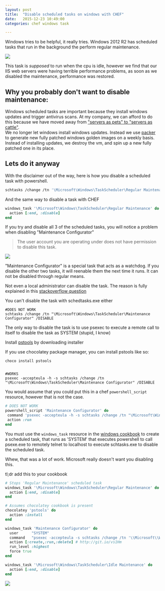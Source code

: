 ```yaml
---
layout: post
title:  "Disable scheduled tasks on windows with CHEF"
date:   2015-12-23 10:49:00
categories: chef windows task  

---
```


Windows tries to be helpful, it really tries. Windows 2012 R2 has scheduled tasks that run in the background the perform regular maintenance.   

![](http://i.stack.imgur.com/3Bswq.png)

This task is *supposed* to run when the cpu is idle, however we find that our IIS web servers were having terrible performance problems, as soon as we disabled the maintenance, performance was restored. 


## Why you probably don't want to disable maintenance: 
 
 Windows scheduled tasks are important because they install windows updates and trigger antivirus scans. At my company, we can afford to do this because we have moved away from ["servers as pets" to "servers as cattle"](http://www.slideshare.net/randybias/pets-vs-cattle-the-elastic-cloud-story).  
We no longer let windows install windows updates. Instead we use [packer](https://www.packer.io/) to generate new fully patched windows golden images on a weekly basis. Instead of installing updates, we destroy the vm, and spin up a new fully patched one in its place. 
 
## Lets do it anyway

With the disclaimer out of the way, here is how you disable a scheduled task with powershell.

```bash
schtasks /change /tn '\Microsoft\Windows\TaskScheduler\Regular Maintenance' /DISABLE
```

And the same way to disable a task with CHEF 

```ruby
windows_task '\Microsoft\Windows\TaskScheduler\Regular Maintenance' do
  action [:end, :disable]
end
```

If you try and disable all 3 of the scheduled tasks, you will notice a problem when disabling "Maintenance Configurator"

> The user account you are operating under does not have permission to disable this task.   

![](https://www.dropbox.com/s/zed3tj3zye3b3s7/Screenshot%202015-12-23%2011.17.14.png?dl=1)

"Maintenance Configurator" is a special task that acts as a watchdog. If you disable the other two tasks, it will reenable them the next time it runs. It can not be disabled through regular means. 

Not even a local administrator can disable the task. The reason is fully explained in this [stackoverflow question](http://superuser.com/questions/497500/disable-automatic-maintenance-in-windows-8)

You can't disable the task with schedtasks.exe either

    #DOES NOT WORK
    schtasks /change /tn "\Microsoft\Windows\TaskScheduler\Maintenance Configurator" /DISABLE
    
The only way to disable the task is to use psexec to execute a remote call to itself to disable the task as SYSTEM (stupid, I know)

Install [pstools](https://technet.microsoft.com/en-us/sysinternals/psexec.aspx?f=255&MSPPError=-2147217396) by downloading installer

If you use chocolatey package manager, you can install pstools like so:

    choco install pstools


    #WORKS
    psexec -accepteula -h -s schtasks /change /tn "\Microsoft\Windows\TaskScheduler\Maintenance Configurator" /DISABLE
    

You would assume that you could put this in a chef `powershell_script` resource, however that is not the case. 

```ruby
# DOES NOT WORK
powershell_script 'Maintenance Configurator' do
 command 'psexec -accepteula -h -s schtasks /change /tn "\Microsoft\Windows\TaskScheduler\Maintenance Configurator" /DISABLE'
 action :run
end
```

You must use the `windows_task` resource in the [windows cookbook](https://github.com/chef-cookbooks/windows#windows_task) to create a scheduled task, that runs as 'SYSTEM' that executes powershell to call psexe.exe to remotely telnet to localhost to execute schtasks.exe to disable the scheduled task. 

Whew, that was a lot of work. Microsoft really doesn't want you disabling this. 


tl;dr add this to your cookbook

```ruby
# Stops 'Regular Maintenance' scheduled task
windows_task '\Microsoft\Windows\TaskScheduler\Regular Maintenance' do
  action [:end, :disable]
end

# Assumes chocolatey cookbook is present
chocolatey 'pstools' do
  action :install
end

windows_task 'Maintenance Configurator' do
  user      "SYSTEM"
  command   "psexec -accepteula -s schtasks /change /tn '\\Microsoft\\Windows\\TaskScheduler\\Maintenance Configurator' /DISABLE"
  action [:create,:run,:delete] # http://git.io/vs1Hm
  run_level :highest
  force true
end

windows_task '\Microsoft\Windows\TaskScheduler\Idle Maintenance' do
  action [:end, :disable]
end
```

![](https://www.dropbox.com/s/ul16m4qvsr98975/Screenshot%202015-12-23%2010.57.18.png?dl=1)
